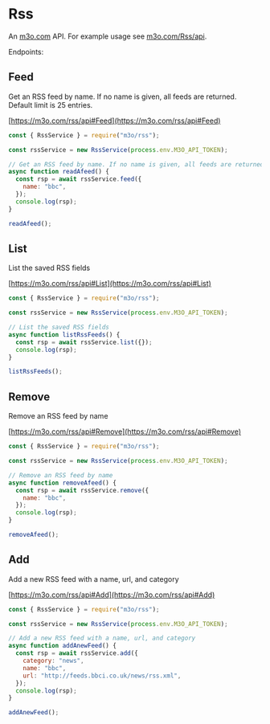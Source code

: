 # Rss

An [m3o.com](https://m3o.com) API. For example usage see [m3o.com/Rss/api](https://m3o.com/Rss/api).

Endpoints:

## Feed

Get an RSS feed by name. If no name is given, all feeds are returned. Default limit is 25 entries.

[https://m3o.com/rss/api#Feed](https://m3o.com/rss/api#Feed)

```js
const { RssService } = require("m3o/rss");

const rssService = new RssService(process.env.M3O_API_TOKEN);

// Get an RSS feed by name. If no name is given, all feeds are returned. Default limit is 25 entries.
async function readAfeed() {
  const rsp = await rssService.feed({
    name: "bbc",
  });
  console.log(rsp);
}

readAfeed();
```

## List

List the saved RSS fields

[https://m3o.com/rss/api#List](https://m3o.com/rss/api#List)

```js
const { RssService } = require("m3o/rss");

const rssService = new RssService(process.env.M3O_API_TOKEN);

// List the saved RSS fields
async function listRssFeeds() {
  const rsp = await rssService.list({});
  console.log(rsp);
}

listRssFeeds();
```

## Remove

Remove an RSS feed by name

[https://m3o.com/rss/api#Remove](https://m3o.com/rss/api#Remove)

```js
const { RssService } = require("m3o/rss");

const rssService = new RssService(process.env.M3O_API_TOKEN);

// Remove an RSS feed by name
async function removeAfeed() {
  const rsp = await rssService.remove({
    name: "bbc",
  });
  console.log(rsp);
}

removeAfeed();
```

## Add

Add a new RSS feed with a name, url, and category

[https://m3o.com/rss/api#Add](https://m3o.com/rss/api#Add)

```js
const { RssService } = require("m3o/rss");

const rssService = new RssService(process.env.M3O_API_TOKEN);

// Add a new RSS feed with a name, url, and category
async function addAnewFeed() {
  const rsp = await rssService.add({
    category: "news",
    name: "bbc",
    url: "http://feeds.bbci.co.uk/news/rss.xml",
  });
  console.log(rsp);
}

addAnewFeed();
```

